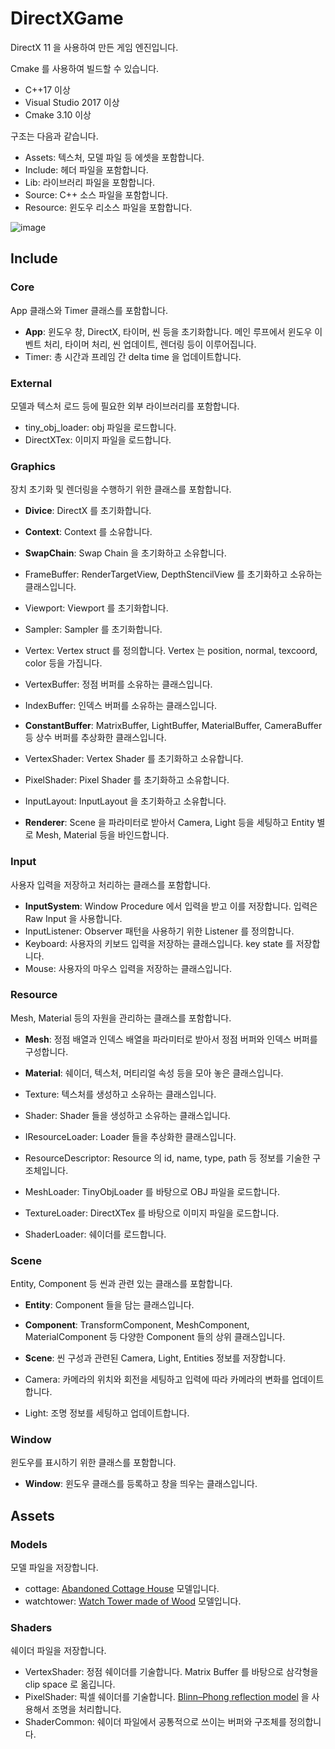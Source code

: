 # DirectXGame

DirectX 11 을 사용하여 만든 게임 엔진입니다.

Cmake 를 사용하여 빌드할 수 있습니다.

- C++17 이상
- Visual Studio 2017 이상
- Cmake 3.10 이상

구조는 다음과 같습니다.

- Assets: 텍스처, 모델 파일 등 에셋을 포함합니다.
- Include: 헤더 파일을 포함합니다.
- Lib: 라이브러리 파일을 포함합니다.
- Source: C++ 소스 파일을 포함합니다.
- Resource: 윈도우 리소스 파일을 포함합니다.

![image](https://github.com/user-attachments/assets/5714e0e3-fc57-461a-a841-0f41253d49f1)

## Include

### Core

App 클래스와 Timer 클래스를 포함합니다.

- **App**: 윈도우 창, DirectX, 타이머, 씬 등을 초기화합니다. 메인 루프에서 윈도우 이벤트 처리, 타이머 처리, 씬 업데이트, 렌더링 등이 이루어집니다.
- Timer: 총 시간과 프레임 간 delta time 을 업데이트합니다.

### External

모델과 텍스처 로드 등에 필요한 외부 라이브러리를 포함합니다.

- tiny_obj_loader: obj 파일을 로드합니다.
- DirectXTex: 이미지 파일을 로드합니다.

### Graphics

장치 초기화 및 렌더링을 수행하기 위한 클래스를 포함합니다.

- **Divice**: DirectX 를 초기화합니다.
- **Context**: Context 를 소유합니다.
- **SwapChain**: Swap Chain 을 초기화하고 소유합니다.
- FrameBuffer: RenderTargetView, DepthStencilView 를 초기화하고 소유하는 클래스입니다.
- Viewport: Viewport 를 초기화합니다.
- Sampler: Sampler 를 초기화합니다.

- Vertex: Vertex struct 를 정의합니다. Vertex 는 position, normal, texcoord, color 등을 가집니다.
- VertexBuffer: 정점 버퍼를 소유하는 클래스입니다.
- IndexBuffer: 인덱스 버퍼를 소유하는 클래스입니다.
- **ConstantBuffer**: MatrixBuffer, LightBuffer, MaterialBuffer, CameraBuffer 등 상수 버퍼를 추상화한 클래스입니다.

- VertexShader: Vertex Shader 를 초기화하고 소유합니다.
- PixelShader: Pixel Shader 를 초기화하고 소유합니다.
- InputLayout: InputLayout 을 초기화하고 소유합니다.
  
- **Renderer**: Scene 을 파라미터로 받아서 Camera, Light 등을 세팅하고 Entity 별로 Mesh, Material 등을 바인드합니다.

### Input

사용자 입력을 저장하고 처리하는 클래스를 포함합니다.

- **InputSystem**: Window Procedure 에서 입력을 받고 이를 저장합니다. 입력은 Raw Input 을 사용합니다.
- InputListener: Observer 패턴을 사용하기 위한 Listener 를 정의합니다.
- Keyboard: 사용자의 키보드 입력을 저장하는 클래스입니다. key state 를 저장합니다.
- Mouse: 사용자의 마우스 입력을 저장하는 클래스입니다.

### Resource

Mesh, Material 등의 자원을 관리하는 클래스를 포함합니다.

- **Mesh**: 정점 배열과 인덱스 배열을 파라미터로 받아서 정점 버퍼와 인덱스 버퍼를 구성합니다.
- **Material**: 쉐이더, 텍스처, 머티리얼 속성 등을 모아 놓은 클래스입니다.
- Texture: 텍스처를 생성하고 소유하는 클래스입니다.
- Shader: Shader 들을 생성하고 소유하는 클래스입니다.

- IResourceLoader: Loader 들을 추상화한 클래스입니다.
- ResourceDescriptor: Resource 의 id, name, type, path 등 정보를 기술한 구조체입니다.

- MeshLoader: TinyObjLoader 를 바탕으로 OBJ 파일을 로드합니다.
- TextureLoader: DirectXTex 를 바탕으로 이미지 파일을 로드합니다.
- ShaderLoader: 쉐이더를 로드합니다.

### Scene

Entity, Component 등 씬과 관련 있는 클래스를 포함합니다.

- **Entity**: Component 들을 담는 클래스입니다.
- **Component**: TransformComponent, MeshComponent, MaterialComponent 등 다양한 Component 들의 상위 클래스입니다.

- **Scene**: 씬 구성과 관련된 Camera, Light, Entities 정보를 저장합니다.

- Camera: 카메라의 위치와 회전을 세팅하고 입력에 따라 카메라의 변화를 업데이트합니다.
- Light: 조명 정보를 세팅하고 업데이트합니다.

### Window

윈도우를 표시하기 위한 클래스를 포함합니다.

- **Window**: 윈도우 클래스를 등록하고 창을 띄우는 클래스입니다.

## Assets

### Models

모델 파일을 저장합니다.

- cottage: [Abandoned Cottage House](https://free3d.com/3d-model/abandoned-cottage-house-825251.html) 모델입니다.
- watchtower: [Watch Tower made of Wood](https://free3d.com/3d-model/watch-tower-made-of-wood-94934.html) 모델입니다.

### Shaders

쉐이더 파일을 저장합니다.

- VertexShader: 정점 쉐이더를 기술합니다. Matrix Buffer 를 바탕으로 삼각형을 clip space 로 옮깁니다.
- PixelShader: 픽셀 쉐이더를 기술합니다. [Blinn–Phong reflection model](https://en.wikipedia.org/wiki/Blinn%E2%80%93Phong_reflection_model) 을 사용해서 조명을 처리합니다.
- ShaderCommon: 쉐이더 파일에서 공통적으로 쓰이는 버퍼와 구조체를 정의합니다.
